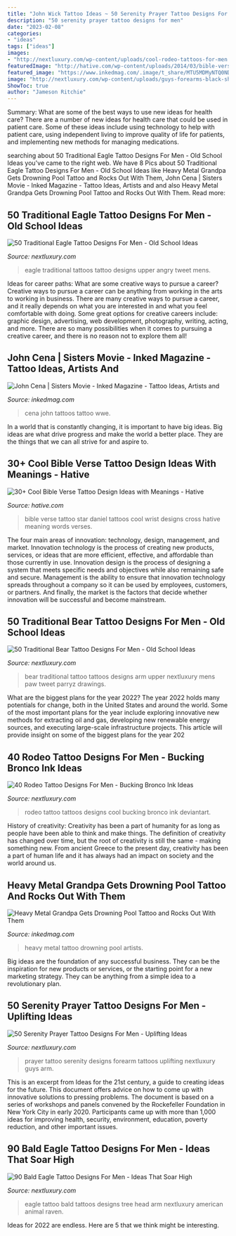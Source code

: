 ```yaml
---
title: "John Wick Tattoo Ideas ~ 50 Serenity Prayer Tattoo Designs For Men"
description: "50 serenity prayer tattoo designs for men"
date: "2023-02-08"
categories:
- "ideas"
tags: ["ideas"]
images:
- "http://nextluxury.com/wp-content/uploads/cool-rodeo-tattoos-for-men.jpg"
featuredImage: "http://hative.com/wp-content/uploads/2014/03/bible-verse-tattoos/10-star-and-daniel-12-3.jpg"
featured_image: "https://www.inkedmag.com/.image/t_share/MTU5MDMyNTQ0NDU5MTcxNDc3/hetlinger_drowning_pool_feature.jpg"
image: "http://nextluxury.com/wp-content/uploads/guys-forearms-black-shaded-bald-eagle-and-pine-tree-tattoos.jpg"
ShowToc: true
author: "Jameson Ritchie"
---
```



Summary: What are some of the best ways to use new ideas for health care?
There are a number of new ideas for health care that could be used in patient care. Some of these ideas include using technology to help with patient care, using independent living to improve quality of life for patients, and implementing new methods for managing medications.

	

		
searching about 50 Traditional Eagle Tattoo Designs For Men - Old School Ideas you've came to the right web. We have 8 Pics about 50 Traditional Eagle Tattoo Designs For Men - Old School Ideas like Heavy Metal Grandpa Gets Drowning Pool Tattoo and Rocks Out With Them, John Cena | Sisters Movie - Inked Magazine - Tattoo Ideas, Artists and and also Heavy Metal Grandpa Gets Drowning Pool Tattoo and Rocks Out With Them. Read more:
		
    
## 50 Traditional Eagle Tattoo Designs For Men - Old School Ideas

<img loading=lazy src="http://nextluxury.com/wp-content/uploads/upper-back-angry-eagle-male-traditional-tattoos.jpg" onerror="this.onerror=null;this.src='https://tse3.mm.bing.net/th?id=OIP.KW6YMGh36Schx-x8QmwLqAHaHa&amp;pid=15.1';" alt="50 Traditional Eagle Tattoo Designs For Men - Old School Ideas">

_Source: nextluxury.com_

>eagle traditional tattoos tattoo designs upper angry tweet mens. 

	

Ideas for career paths: What are some creative ways to pursue a career?
Creative ways to pursue a career can be anything from working in the arts to working in business. There are many creative ways to pursue a career, and it really depends on what you are interested in and what you feel comfortable with doing. Some great options for creative careers include: graphic design, advertising, web development, photography, writing, acting, and more. There are so many possibilities when it comes to pursuing a creative career, and there is no reason not to explore them all!

    
## John Cena | Sisters Movie - Inked Magazine - Tattoo Ideas, Artists And

<img loading=lazy src="https://www.inkedmag.com/.image/t_share/MTU5MDMyMTIzMDEzMzQzMDAw/maxresdefault.jpg" onerror="this.onerror=null;this.src='https://tse1.mm.bing.net/th?id=OIP.EkNr_snFRULzFpA7SoUm9QHaHa&amp;pid=15.1';" alt="John Cena | Sisters Movie - Inked Magazine - Tattoo Ideas, Artists and">

_Source: inkedmag.com_

>cena john tattoos tattoo wwe. 

	

In a world that is constantly changing, it is important to have big ideas. Big ideas are what drive progress and make the world a better place. They are the things that we can all strive for and aspire to.

    
## 30+ Cool Bible Verse Tattoo Design Ideas With Meanings - Hative

<img loading=lazy src="http://hative.com/wp-content/uploads/2014/03/bible-verse-tattoos/10-star-and-daniel-12-3.jpg" onerror="this.onerror=null;this.src='https://tse1.mm.bing.net/th?id=OIP.cWRwqfM8byjZBbyzza9_EQHaJ3&amp;pid=15.1';" alt="30+ Cool Bible Verse Tattoo Design Ideas with Meanings - Hative">

_Source: hative.com_

>bible verse tattoo star daniel tattoos cool wrist designs cross hative meaning words verses. 

	

The four main areas of innovation: technology, design, management, and market.
Innovation technology is the process of creating new products, services, or ideas that are more efficient, effective, and affordable than those currently in use. Innovation design is the process of designing a system that meets specific needs and objectives while also remaining safe and secure. Management is the ability to ensure that innovation technology spreads throughout a company so it can be used by employees, customers, or partners. And finally, the market is the factors that decide whether innovation will be successful and become mainstream.

    
## 50 Traditional Bear Tattoo Designs For Men - Old School Ideas

<img loading=lazy src="http://nextluxury.com/wp-content/uploads/old-school-retro-traditional-bear-mens-upper-arm-tattoos.jpg" onerror="this.onerror=null;this.src='https://tse1.mm.bing.net/th?id=OIP.eO08Whb-YS507r7rwA830QHaHa&amp;pid=15.1';" alt="50 Traditional Bear Tattoo Designs For Men - Old School Ideas">

_Source: nextluxury.com_

>bear traditional tattoo tattoos designs arm upper nextluxury mens paw tweet parryz drawings. 

	

What are the biggest plans for the year 2022?
The year 2022 holds many potentials for change, both in the United States and around the world. Some of the most important plans for the year include exploring innovative new methods for extracting oil and gas, developing new renewable energy sources, and executing large-scale infrastructure projects. This article will provide insight on some of the biggest plans for the year 202
    
## 40 Rodeo Tattoo Designs For Men - Bucking Bronco Ink Ideas

<img loading=lazy src="http://nextluxury.com/wp-content/uploads/cool-rodeo-tattoos-for-men.jpg" onerror="this.onerror=null;this.src='https://tse2.mm.bing.net/th?id=OIP.NjzDgB1rVgXC78gFCjU9CAAAAA&amp;pid=15.1';" alt="40 Rodeo Tattoo Designs For Men - Bucking Bronco Ink Ideas">

_Source: nextluxury.com_

>rodeo tattoo tattoos designs cool bucking bronco ink deviantart. 

	

History of creativity:
Creativity has been a part of humanity for as long as people have been able to think and make things. The definition of creativity has changed over time, but the root of creativity is still the same - making something new. From ancient Greece to the present day, creativity has been a part of human life and it has always had an impact on society and the world around us.

    
## Heavy Metal Grandpa Gets Drowning Pool Tattoo And Rocks Out With Them

<img loading=lazy src="https://www.inkedmag.com/.image/t_share/MTU5MDMyNTQ0NDU5MTcxNDc3/hetlinger_drowning_pool_feature.jpg" onerror="this.onerror=null;this.src='https://tse2.mm.bing.net/th?id=OIP.KB0eNfVoLu2I7hMOcrGvogHaHa&amp;pid=15.1';" alt="Heavy Metal Grandpa Gets Drowning Pool Tattoo and Rocks Out With Them">

_Source: inkedmag.com_

>heavy metal tattoo drowning pool artists. 

	

Big ideas are the foundation of any successful business. They can be the inspiration for new products or services, or the starting point for a new marketing strategy. They can be anything from a simple idea to a revolutionary plan.

    
## 50 Serenity Prayer Tattoo Designs For Men - Uplifting Ideas

<img loading=lazy src="http://nextluxury.com/wp-content/uploads/inenr-forearm-guys-serenity-prayer-tattoo-designs.png" onerror="this.onerror=null;this.src='https://tse1.mm.bing.net/th?id=OIP.fEJ9D4DpBV9gFlcsuDDYTAHaGP&amp;pid=15.1';" alt="50 Serenity Prayer Tattoo Designs For Men - Uplifting Ideas">

_Source: nextluxury.com_

>prayer tattoo serenity designs forearm tattoos uplifting nextluxury guys arm. 

	

This is an excerpt from Ideas for the 21st century, a guide to creating ideas for the future. This document offers advice on how to come up with innovative solutions to pressing problems. The document is based on a series of workshops and panels convened by the Rockefeller Foundation in New York City in early 2020. Participants came up with more than 1,000 ideas for improving health, security, environment, education, poverty reduction, and other important issues.

    
## 90 Bald Eagle Tattoo Designs For Men - Ideas That Soar High

<img loading=lazy src="http://nextluxury.com/wp-content/uploads/guys-forearms-black-shaded-bald-eagle-and-pine-tree-tattoos.jpg" onerror="this.onerror=null;this.src='https://tse2.mm.bing.net/th?id=OIP.uomf7jkS8dAl_0OU1QI44gHaHa&amp;pid=15.1';" alt="90 Bald Eagle Tattoo Designs For Men - Ideas That Soar High">

_Source: nextluxury.com_

>eagle tattoo bald tattoos designs tree head arm nextluxury american animal raven. 

	

Ideas for 2022 are endless. Here are 5 that we think might be interesting. 


